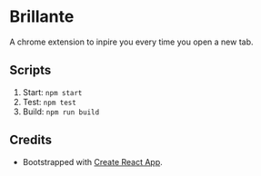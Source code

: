 # Brillante

A chrome extension to inpire you every time you open a new tab.

## Scripts

1. Start: `npm start`
1. Test: `npm test`
1. Build: `npm run build`

## Credits

- Bootstrapped with [Create React App](https://github.com/facebook/create-react-app).
